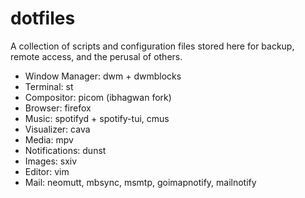 # dotfiles
A collection of scripts and configuration files stored here for backup, remote access, and the perusal of others.

* Window Manager: dwm + dwmblocks
* Terminal: st
* Compositor: picom (ibhagwan fork)
* Browser: firefox
* Music: spotifyd + spotify-tui, cmus
* Visualizer: cava
* Media: mpv
* Notifications: dunst
* Images: sxiv
* Editor: vim
* Mail: neomutt, mbsync, msmtp, goimapnotify, mailnotify
